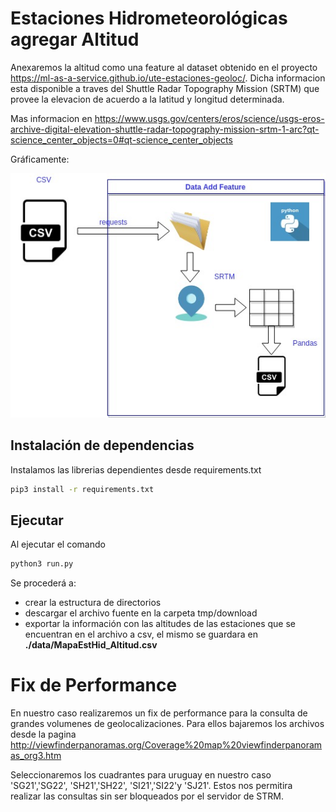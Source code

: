 # Estaciones Hidrometeorológicas agregar Altitud
Anexaremos la altitud como una feature al dataset obtenido en el proyecto https://ml-as-a-service.github.io/ute-estaciones-geoloc/. Dicha informacion esta disponible a traves del  Shuttle Radar Topography Mission (SRTM) que provee la elevacion de acuerdo a la latitud y longitud determinada. 

Mas informacion en https://www.usgs.gov/centers/eros/science/usgs-eros-archive-digital-elevation-shuttle-radar-topography-mission-srtm-1-arc?qt-science_center_objects=0#qt-science_center_objects 




Gráficamente:

![ValidacionProductosSatelitales](assets/img/ValidacionProductosSatelitales-Page-2.jpg "Diagrama del proceso.")



## Instalación de dependencias
Instalamos las librerias dependientes desde requirements.txt

```bash
pip3 install -r requirements.txt
```

## Ejecutar
Al ejecutar el comando 

```bash
python3 run.py
```
Se procederá a:
 - crear la estructura de directorios
 - descargar el archivo fuente en la carpeta tmp/download
 - exportar la información con las altitudes de las estaciones que se encuentran en el archivo a csv, el mismo se guardara en **./data/MapaEstHid_Altitud.csv**


# Fix de Performance
En nuestro caso realizaremos un fix de performance para la consulta de grandes volumenes de geolocalizaciones. Para ellos bajaremos los archivos desde la pagina http://viewfinderpanoramas.org/Coverage%20map%20viewfinderpanoramas_org3.htm

Seleccionaremos los cuadrantes para uruguay en nuestro caso 'SG21','SG22',   'SH21','SH22',  'SI21','SI22'y  'SJ21'. Estos nos permitira realizar las consultas sin ser bloqueados por el servidor de STRM.
